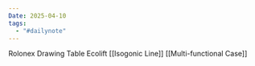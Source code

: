 ```yaml
---
Date: 2025-04-10
tags:
  - "#dailynote"
---
```

Rolonex Drawing Table
Ecolift
[[Isogonic Line]]
[[Multi-functional Case]]